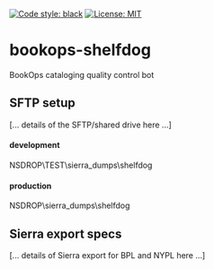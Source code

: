 [![Code style: black](https://img.shields.io/badge/code%20style-black-000000.svg)](https://github.com/psf/black) [![License: MIT](https://img.shields.io/badge/License-MIT-yellow.svg)](https://opensource.org/licenses/MIT)

# bookops-shelfdog
BookOps cataloging quality control bot


## SFTP setup
[... details of the SFTP/shared drive here ...]

#### development
NSDROP\TEST\sierra_dumps\shelfdog

#### production
NSDROP\sierra_dumps\shelfdog


## Sierra export specs
[... details of Sierra export for BPL and NYPL here ...]